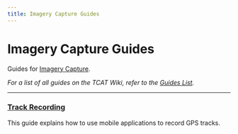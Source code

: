 ```yaml
---
title: Imagery Capture Guides
---
```


# Imagery Capture Guides

Guides for [Imagery Capture](../index.md).

_For a list of all guides on the TCAT Wiki, refer to the [Guides List](../../../../guides-list/index.md)._

---

### [Track Recording](track-recording.md)

This guide explains how to use mobile applications to record GPS tracks.
